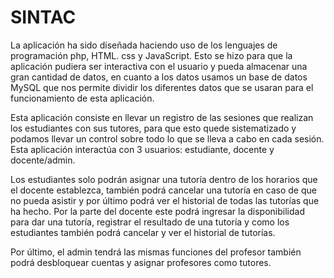 # SINTAC

La aplicación ha sido diseñada haciendo uso de los lenguajes de programación php, HTML. css y JavaScript. Esto se hizo para que la aplicación pudiera ser interactiva con el usuario y pueda almacenar una gran cantidad de datos, en cuanto a los datos usamos un base de datos MySQL que nos permite dividir los diferentes datos que se usaran para el funcionamiento de esta aplicación.

Esta aplicación consiste en llevar un registro de las sesiones que realizan los estudiantes con sus tutores, para que esto quede sistematizado y podamos llevar un control sobre todo lo que se lleva a cabo en cada sesión. Esta aplicación interactúa con 3 usuarios: estudiante, docente y docente/admin.

Los estudiantes solo podrán asignar una tutoría dentro de los horarios que el docente establezca, también podrá cancelar una tutoría en caso de que no pueda asistir y por último podrá ver el historial de todas las tutorías que ha hecho. Por la parte del docente este podrá ingresar la disponibilidad para dar una tutoría, registrar el resultado de una tutoría y como los estudiantes también podrá cancelar y ver el historial de tutorías.

Por último, el admin tendrá las mismas funciones del profesor también podrá desbloquear cuentas y asignar profesores como tutores.
